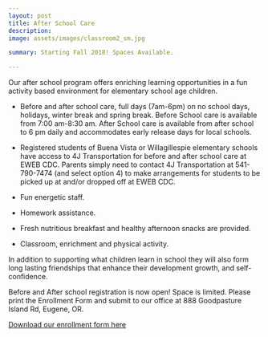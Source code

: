 ```yaml
---
layout: post
title: After School Care
description: 
image: assets/images/classroom2_sm.jpg

summary: Starting Fall 2018! Spaces Available.

---
```


Our after school program offers enriching learning opportunities in a fun activity based environment for elementary school age children.

 * Before and after school care, full days (7am-6pm) on no school days, holidays, winter break and spring break.  Before School care is available from 7:00 am-8:30 am.  After School care is available from after school to 6 pm daily and accommodates early release days for local schools.

 * Registered students of Buena Vista or Willagillespie elementary schools have access to 4J Transportation for before and after school care at EWEB CDC.  Parents simply need to contact 4J Transportation at 541-790-7474 (and select option 4) to make arrangements for students to be picked up at and/or dropped off at EWEB CDC.

 * Fun energetic staff.

 * Homework assistance.

 * Fresh nutritious breakfast and healthy afternoon snacks are provided.

 * Classroom, enrichment and physical activity.

In addition to supporting what children learn in school they will also form long lasting friendships that enhance their development growth, and self-confidence.  

Before and After school registration is now open!  Space is limited. Please print the Enrollment Form and submit to our office at 888 Goodpasture Island Rd, Eugene, OR.

<p>
<a type="4" href="assets/docs/after_school_2018.pdf" data-mce-href="after_school_2018.pdf">Download our enrollment form here</a>
</p>
